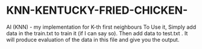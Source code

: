 # KNN-KENTUCKY-FRIED-CHICKEN-
AI (KNN) - my implementation for K-th first neighbours
To Use it, Simply add data in the train.txt to train it (if I can say so).
Then add data to test.txt . It will produce evaluation of the data in this file and give you the output. 
